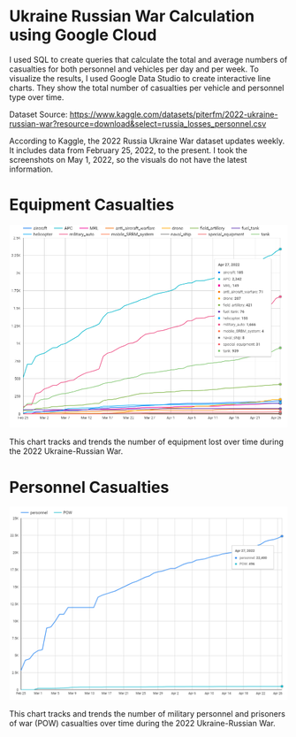 # Ukraine Russian War Calculation using Google Cloud
I used SQL to create queries that calculate the total and average numbers of casualties for both personnel and vehicles per day and per week. To visualize the results, I used Google Data Studio to create interactive line charts. They show the total number of casualties per vehicle and personnel type over time.

Dataset Source: https://www.kaggle.com/datasets/piterfm/2022-ukraine-russian-war?resource=download&select=russia_losses_personnel.csv

According to Kaggle, the 2022 Russia Ukraine War dataset updates weekly. It includes data from February 25, 2022, to the present. I took the screenshots on  ‎May ‎1, ‎2022, so the visuals do not have the latest information.

# Equipment Casualties
![Image](https://raw.githubusercontent.com/SMarbella/Ukraine-Russian-War-Calculation-using-Google-Cloud/main/Images/Equipment%20Chart.png)

This chart tracks and trends the number of equipment lost over time during the 2022 Ukraine-Russian War.

# Personnel Casualties
![Image](https://raw.githubusercontent.com/SMarbella/Ukraine-Russian-War-Calculation-using-Google-Cloud/main/Images/Personnel%20Chart.png)

This chart tracks and trends the number of military personnel and prisoners of war (POW) casualties over time during the 2022 Ukraine-Russian War.
